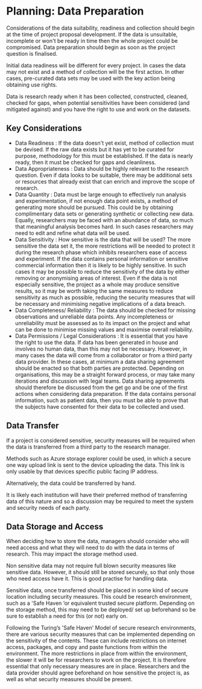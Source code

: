 # Planning: Data Preparation 

Considerations of the data suitability, readiness and collection should begin at the time of project proposal development. If the data is unsuitable, incomplete or won't be ready in time then the whole project could be compromised. Data preparation should begin as soon as the project question is finalised. 

Initial data readiness will be different for every project. In cases the data may not exist and a method of collection will be the first action. In other cases, pre-curated data sets may be used with the key action being obtaining use rights. 

Data is research ready when it has been collected, constructed, cleaned, checked for gaps, when potential sensitivities have been considered (and mitigated against) and you have the right to use and work on the datasets. 

## Key Considerations 

* Data Readiness : If the data doesn't yet exist, method of collection must be devised. If the raw data exists but it has yet to be curated for purpose, methodology for this must be established. If the data is nearly ready, then it must be checked for gaps and cleanliness. 
* Data Appropriateness : Data should be highly relevant to the research question. Even if data looks to be suitable, there may be additional sets or resources that already exist that can enrich and improve the scope of research. 
* Data Quantity : Data must be large enough to effectively run analysis and experimentation, if not enough data point exists, a method of generating more should be pursued. This could be by obtaining complimentary data sets or generating synthetic or collecting new data. Equally, researchers may be faced with an abundance of data, so much that meaningful analysis becomes hard. In such cases researchers may need to edit and refine what data will be used. 
* Data Sensitivity : How sensitive is the data that will be used? The more sensitive the data set it, the more restrictions will be needed to protect it during the research phase which inhibits researchers ease of access and experiment. If the data contains personal information or sensitive commercial information then it is likely to be highly sensitive. In such cases it may be possible to reduce the sensitivity of the data by either removing or anonymising areas of interest. Even if the data is not especially sensitive, the project as a whole may produce sensitive results, so it may be worth taking the same measures to reduce sensitivity as much as possible, reducing the security measures that will be necessary and minimising negative implications of a data breach. 
* Data Completeness/ Reliability : The data should be checked for missing observations and unreliable data points. Any incompleteness or unreliability must be assessed as to its impact on the project and what can be done to minimise missing values and maximise overall reliability. 
* Data Permissions / Legal Considerations : It is essential that you have the right to use the data. If data has been generated in house and involves no human data, than this may not be necessary. However, in many cases the data will  come from a collaborator or from a third party data provider. In these cases, at minimum a data sharing agreement should be enacted so that both parties are protected. Depending on organisations, this may be a straight forward process, or may take many iterations and discussion with legal teams. Data sharing agreements should therefore be discussed from the get go and be one of the first actions when considering data preparation. If the data contains personal information, such as patient data, then you must be able to prove that the subjects have consented for their data to be collected and used. 

## Data Transfer 

If a project is considered sensitive, security measures will be required when the data is transferred from a third party to the research manager.

Methods such as Azure storage explorer could be used, in which a secure one way upload link is sent to the device uploading the data. This link is only usable by that devices specific public facing IP address.

Alternatively, the data could be transferred by hand. 

It is likely each institution will have their preferred method of transferring data of this nature and so a discussion may be required to meet the system and security needs of each party. 

## Data Storage and Access 

When deciding how to store the data, managers should consider who will need access and what they will need to do with the data in terms of research. This may impact the storage method used. 

Non sensitive data may not require full blown security measures like sensitive data. However, it should still be stored securely, so that only those who need access have it. This is good practise for handling data. 

Sensitive data, once transferred should be placed in some kind of secure location including security measures. This could be research environment, such as a 'Safe Haven ‘or equivalent trusted secure platform. Depending on the storage method, this may need to be deployed/ set up beforehand so be sure to establish a need for this (or not) early on. 

Following the Turing’s 'Safe Haven' Model of secure research environments, there are various security measures that can be implemented depending on the sensitivity of the contents. These can include restrictions on internet access, packages, and copy and paste functions from within the environment. The more restrictions in place from within the environment, the slower it will be for researchers to work on the project. It is therefore essential that only necessary measures are in place. Researchers and the data provider should agree beforehand on how sensitive the project is, as well as what security measures should be present. 
